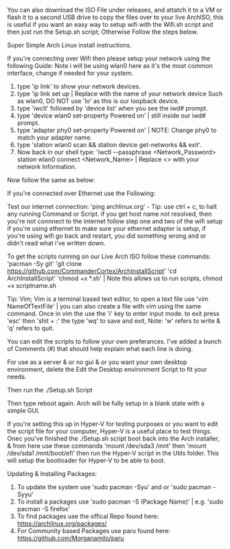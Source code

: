 You can also download the ISO File under releases, and attatch it to a VM or flash it to a second USB drive to copy the files over to your live ArchISO, 
this is useful if you want an easy way to setup wifi with the Wifi.sh script and then just run the Setup.sh script; Otherwise Follow the steps below.

Super Simple Arch Linux install instructions.

If you're connecting over Wifi then please setup your network using the following Guide: Note i will be using wlan0 here as it's the most common interface, change if needed for your system.
1. type 'ip link' to show your network devices.
2. type 'ip link <Device> set up | Replace <Device> with the name of your network device Such as wlan0, DO NOT use 'lo' as this is our loopback device.
3. type 'iwctl' followed by 'device list' when you see the iwd# prompt.
4. type 'device wlan0 set-property Powered on' | still inside our iwd# prompt.
5. type 'adapter phy0 set-property Powered on' | NOTE: Change phy0 to match your adapter name.
6. type 'station wlan0 scan && station device get-networks && exit'.
7. Now back in our shell type: 'iwctl --passphrase <Network_Password> station wlan0 connect <Network_Name> | Replace <> with your network Information.

Now follow the same as below:

If you're connected over Ethernet use the Following:

Test our internet connection:
'ping archlinux.org' - Tip: use ctrl + c, to halt any running Command or Script.
if you get host name not resolved, then you're not connnect to the internet follow step one and two of the wifi setup if you're using ethernet to make sure your ethernet adapter is setup, if you're using wifi go back and restart, you did something wrong and or didn't read what i've written down.

To get the scripts running on our Live Arch ISO follow these commands:
'pacman -Sy git'
'git clone https://github.com/CommanderCortex/ArchInstallScript'
'cd ArchInstallScript'
'chmod +x *.sh' | Note this allows us to run scripts, chmod +x scriptname.sh

Tip: Vim;
Vim is a terminal based text editor, to open a text file use 'vim NameOfTextFile' | you can also create a file with vim using the same command.
Once in vim the use the 'i' key to enter input mode. to exit press 'esc' then 'shit + :' the type 'wq' to save and exit, Note: 'w' refers to write & 'q' refers to quit.

You can edit the scripts to follow your own preferances. I've added a bunch of Comments (#) that should help explain what each line is doing.

For use as a server & or no gui & or you want your own desktop environment, delete the Edit the Desktop environment Script to fit your needs.

Then run the ./Setup.sh Script

Then type reboot again. 
Arch will be fully setup in a blank state with a simple GUI.

If you're setting this up in Hyper-V for testing purposes or you want to edit the script file for your computer, Hyper-V is a useful place to test things. Onec you've finished the ./Setup.sh script boot back into the Arch installer,
& from here use these commands 'mount /dev/sda3 /mnt' then 'mount /dev/sda1 /mnt/boot/efi' then run the Hyper-V script in the Utils folder. This will setup the bootloader for Hyper-V to be able to boot.

Updating & Installing Packages:
1. To update the system use 'sudo pacman -Syu' and or 'sudo pacman -Syyu'
2. To install a packages use 'sudo pacman -S (Package Name)' | e.g. 'sudo pacman -S firefox'
3. To find packages use the offical Repo found here: https://archlinux.org/packages/
4. For Community based Packages use paru found here: https://github.com/Morganamilo/paru
